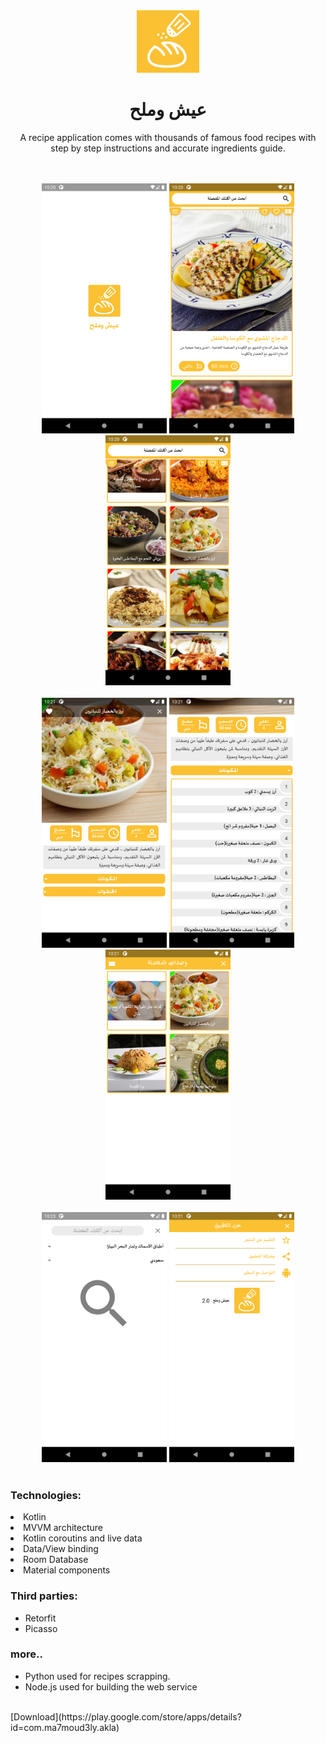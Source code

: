 <div align="center">
  <a href="https://play.google.com/store/apps/details?id=com.ma7moud3ly.akla" target="_blank">
    <img src="images/logo.png" alt="drawing" width="100"/>
  </a>

# عيش وملح 
A recipe application comes with thousands of famous food recipes with step by step instructions and accurate ingredients guide. 
</div>


<div align="center">
<br>
<br>
<div>
  <img src="images/img1.png" alt="drawing" width="200"/>
  <img src="images/img2.png" alt="drawing" width="200"/>
  <img src="images/img3.png" alt="drawing" width="200"/>
</div>
<br>
<div>
  <img src="images/img4.png" alt="drawing" width="200"/>
  <img src="images/img5.png" alt="drawing" width="200"/>
  <img src="images/img6.png" alt="drawing" width="200"/>
</div>
<br>
<div>
  <img src="images/img7.png" alt="drawing" width="200"/>
  <img src="images/img8.png" alt="drawing" width="200"/>
</div>
<br>


</div><div align="left">
  
### Technologies:
<li>Kotlin</li>
<li>MVVM architecture</li>
<li>Kotlin coroutins and live data</li>
<li>Data/View binding</li>
<li>Room Database</li>
<li>Material components</li>

### Third parties:
- Retorfit
- Picasso

### more..
- Python used for recipes scrapping.
- Node.js used for building the web service

<br>
[Download](https://play.google.com/store/apps/details?id=com.ma7moud3ly.akla)
</div>
